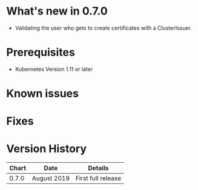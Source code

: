 # What's new in 0.7.0
* Validating the user who gets to create certificates with a ClusterIssuer.

# Prerequisites
* Kubernetes Version 1.11 or later

# Known issues

# Fixes

# Version History
| Chart   | Date               | Details                           |
| ------- | ------------------ | --------------------------------- |
| 0.7.0   | August 2019        | First full release                |